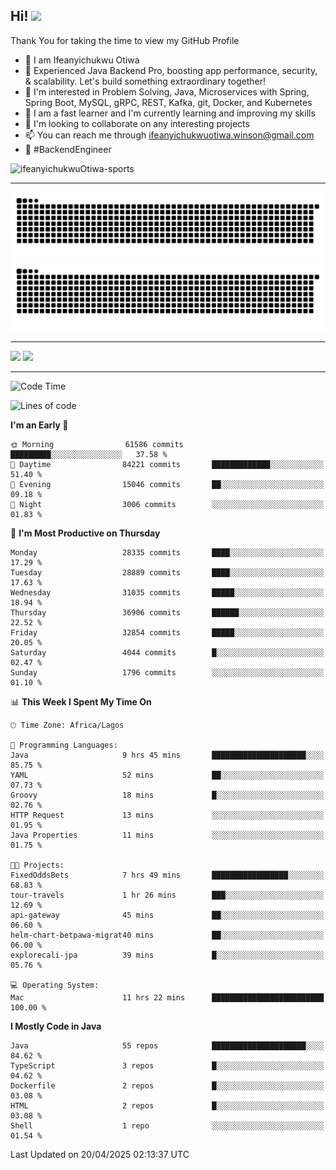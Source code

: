 <!-- BLOG-POST-LIST:START --><!-- BLOG-POST-LIST:END -->

## Hi! <img src="https://media.giphy.com/media/hvRJCLFzcasrR4ia7z/giphy.gif" width="4%"> 

Thank You for taking the time to view my GitHub Profile

- 👋 I am Ifeanyichukwu Otiwa
- 🚀 Experienced Java Backend Pro, boosting app performance, security, & scalability. Let's build something extraordinary together!
- 👀 I'm interested in Problem Solving, Java, Microservices with Spring, Spring Boot, MySQL, gRPC, REST, Kafka, git, Docker, and Kubernetes
- 🌱 I am a fast learner and I'm currently learning and improving my skills
- 💞️ I'm looking to collaborate on any interesting projects
- 📫 You can reach me through ifeanyichukwuotiwa.winson@gmail.com
- 🚀 #BackendEngineer

<p align="left" marginTop="10px"> <img src="https://komarev.com/ghpvc/?username=ifeanyichukwuOtiwa-sports&label=Profile%20views&color=0e75b6&style=for-the-badge" alt="ifeanyichukwuOtiwa-sports" /> </p>

***

<!--🐍📈SNAKEGRAPH / 🌐WEBSITE: https://github.com/Platane/snk -->
![github contribution grid snake animation](https://raw.githubusercontent.com/ifeanyichukwuOtiwa-sports/ifeanyichukwuOtiwa-sports/output/github-contribution-grid-snake-dark.svg#gh-dark-mode-only)![github contribution grid snake animation](https://raw.githubusercontent.com/ifeanyichukwuOtiwa-sports/ifeanyichukwuOtiwa-sports/output/github-contribution-grid-snake.svg#gh-light-mode-only)

***

<p float="left">
  <img float="left" src="https://github-readme-stats.vercel.app/api?username=ifeanyichukwuOtiwa-sports&count_private=true&include_all_commits=true&theme=react&show_icons=true" />
  <img float="right" src="https://github-readme-stats.vercel.app/api/top-langs/?username=ifeanyichukwuOtiwa-sports&layout=compact&show_icons=true&theme=react" /> 
</p>

***



<!--START_SECTION:waka-->
![Code Time](http://img.shields.io/badge/Code%20Time-3%2C627%20hrs%2037%20mins-blue)

![Lines of code](https://img.shields.io/badge/From%20Hello%20World%20I%27ve%20Written-46.1%20million%20lines%20of%20code-blue)

**I'm an Early 🐤** 

```text
🌞 Morning                61586 commits       █████████░░░░░░░░░░░░░░░░   37.58 % 
🌆 Daytime                84221 commits       █████████████░░░░░░░░░░░░   51.40 % 
🌃 Evening                15046 commits       ██░░░░░░░░░░░░░░░░░░░░░░░   09.18 % 
🌙 Night                  3006 commits        ░░░░░░░░░░░░░░░░░░░░░░░░░   01.83 % 
```
📅 **I'm Most Productive on Thursday** 

```text
Monday                   28335 commits       ████░░░░░░░░░░░░░░░░░░░░░   17.29 % 
Tuesday                  28889 commits       ████░░░░░░░░░░░░░░░░░░░░░   17.63 % 
Wednesday                31035 commits       █████░░░░░░░░░░░░░░░░░░░░   18.94 % 
Thursday                 36906 commits       ██████░░░░░░░░░░░░░░░░░░░   22.52 % 
Friday                   32854 commits       █████░░░░░░░░░░░░░░░░░░░░   20.05 % 
Saturday                 4044 commits        █░░░░░░░░░░░░░░░░░░░░░░░░   02.47 % 
Sunday                   1796 commits        ░░░░░░░░░░░░░░░░░░░░░░░░░   01.10 % 
```


📊 **This Week I Spent My Time On** 

```text
🕑︎ Time Zone: Africa/Lagos

💬 Programming Languages: 
Java                     9 hrs 45 mins       █████████████████████░░░░   85.75 % 
YAML                     52 mins             ██░░░░░░░░░░░░░░░░░░░░░░░   07.73 % 
Groovy                   18 mins             █░░░░░░░░░░░░░░░░░░░░░░░░   02.76 % 
HTTP Request             13 mins             ░░░░░░░░░░░░░░░░░░░░░░░░░   01.95 % 
Java Properties          11 mins             ░░░░░░░░░░░░░░░░░░░░░░░░░   01.75 % 

🐱‍💻 Projects: 
FixedOddsBets            7 hrs 49 mins       █████████████████░░░░░░░░   68.83 % 
tour-travels             1 hr 26 mins        ███░░░░░░░░░░░░░░░░░░░░░░   12.69 % 
api-gateway              45 mins             ██░░░░░░░░░░░░░░░░░░░░░░░   06.60 % 
helm-chart-betpawa-migrat40 mins             ██░░░░░░░░░░░░░░░░░░░░░░░   06.00 % 
explorecali-jpa          39 mins             █░░░░░░░░░░░░░░░░░░░░░░░░   05.76 % 

💻 Operating System: 
Mac                      11 hrs 22 mins      █████████████████████████   100.00 % 
```

**I Mostly Code in Java** 

```text
Java                     55 repos            █████████████████████░░░░   84.62 % 
TypeScript               3 repos             █░░░░░░░░░░░░░░░░░░░░░░░░   04.62 % 
Dockerfile               2 repos             █░░░░░░░░░░░░░░░░░░░░░░░░   03.08 % 
HTML                     2 repos             █░░░░░░░░░░░░░░░░░░░░░░░░   03.08 % 
Shell                    1 repo              ░░░░░░░░░░░░░░░░░░░░░░░░░   01.54 % 
```




 Last Updated on 20/04/2025 02:13:37 UTC
<!--END_SECTION:waka-->

<!--
<p align="center">
![trophy](https://github-profile-trophy.vercel.app/?username=ifeanyichukwuOtiwa-sports&theme=onedark) (https://github.com/ryo-ma/github-profile-trophy)
</p>
-->

<!---
ifeanyi-otiwa/ifeanyi-otiwa is a ✨ special ✨ repository because its `README.md` (this file) appears on your GitHub profile.
You can click the Preview link to take a look at your changes.
--->
